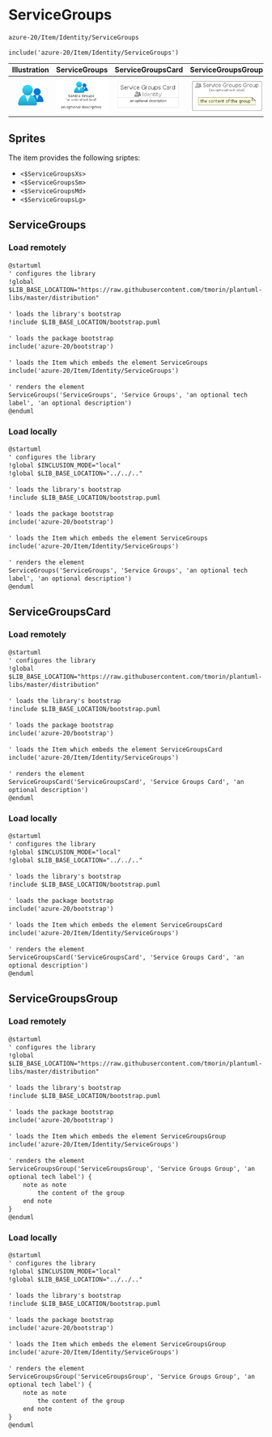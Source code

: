 # ServiceGroups


```text
azure-20/Item/Identity/ServiceGroups
```

```text
include('azure-20/Item/Identity/ServiceGroups')
```



| Illustration | ServiceGroups | ServiceGroupsCard | ServiceGroupsGroup |
| :---: | :---: | :---: | :---: |
| ![illustration for Illustration](../../../azure-20/Item/Identity/ServiceGroups.png) | ![illustration for ServiceGroups](../../../azure-20/Item/Identity/ServiceGroups.Local.png) | ![illustration for ServiceGroupsCard](../../../azure-20/Item/Identity/ServiceGroupsCard.Local.png) | ![illustration for ServiceGroupsGroup](../../../azure-20/Item/Identity/ServiceGroupsGroup.Local.png) |



## Sprites
The item provides the following sriptes:

- `<$ServiceGroupsXs>`
- `<$ServiceGroupsSm>`
- `<$ServiceGroupsMd>`
- `<$ServiceGroupsLg>`





## ServiceGroups

### Load remotely
```plantuml
@startuml
' configures the library
!global $LIB_BASE_LOCATION="https://raw.githubusercontent.com/tmorin/plantuml-libs/master/distribution"

' loads the library's bootstrap
!include $LIB_BASE_LOCATION/bootstrap.puml

' loads the package bootstrap
include('azure-20/bootstrap')

' loads the Item which embeds the element ServiceGroups
include('azure-20/Item/Identity/ServiceGroups')

' renders the element
ServiceGroups('ServiceGroups', 'Service Groups', 'an optional tech label', 'an optional description')
@enduml
```

### Load locally
```plantuml
@startuml
' configures the library
!global $INCLUSION_MODE="local"
!global $LIB_BASE_LOCATION="../../.."

' loads the library's bootstrap
!include $LIB_BASE_LOCATION/bootstrap.puml

' loads the package bootstrap
include('azure-20/bootstrap')

' loads the Item which embeds the element ServiceGroups
include('azure-20/Item/Identity/ServiceGroups')

' renders the element
ServiceGroups('ServiceGroups', 'Service Groups', 'an optional tech label', 'an optional description')
@enduml
```

## ServiceGroupsCard

### Load remotely
```plantuml
@startuml
' configures the library
!global $LIB_BASE_LOCATION="https://raw.githubusercontent.com/tmorin/plantuml-libs/master/distribution"

' loads the library's bootstrap
!include $LIB_BASE_LOCATION/bootstrap.puml

' loads the package bootstrap
include('azure-20/bootstrap')

' loads the Item which embeds the element ServiceGroupsCard
include('azure-20/Item/Identity/ServiceGroups')

' renders the element
ServiceGroupsCard('ServiceGroupsCard', 'Service Groups Card', 'an optional description')
@enduml
```

### Load locally
```plantuml
@startuml
' configures the library
!global $INCLUSION_MODE="local"
!global $LIB_BASE_LOCATION="../../.."

' loads the library's bootstrap
!include $LIB_BASE_LOCATION/bootstrap.puml

' loads the package bootstrap
include('azure-20/bootstrap')

' loads the Item which embeds the element ServiceGroupsCard
include('azure-20/Item/Identity/ServiceGroups')

' renders the element
ServiceGroupsCard('ServiceGroupsCard', 'Service Groups Card', 'an optional description')
@enduml
```

## ServiceGroupsGroup

### Load remotely
```plantuml
@startuml
' configures the library
!global $LIB_BASE_LOCATION="https://raw.githubusercontent.com/tmorin/plantuml-libs/master/distribution"

' loads the library's bootstrap
!include $LIB_BASE_LOCATION/bootstrap.puml

' loads the package bootstrap
include('azure-20/bootstrap')

' loads the Item which embeds the element ServiceGroupsGroup
include('azure-20/Item/Identity/ServiceGroups')

' renders the element
ServiceGroupsGroup('ServiceGroupsGroup', 'Service Groups Group', 'an optional tech label') {
    note as note
        the content of the group
    end note
}
@enduml
```

### Load locally
```plantuml
@startuml
' configures the library
!global $INCLUSION_MODE="local"
!global $LIB_BASE_LOCATION="../../.."

' loads the library's bootstrap
!include $LIB_BASE_LOCATION/bootstrap.puml

' loads the package bootstrap
include('azure-20/bootstrap')

' loads the Item which embeds the element ServiceGroupsGroup
include('azure-20/Item/Identity/ServiceGroups')

' renders the element
ServiceGroupsGroup('ServiceGroupsGroup', 'Service Groups Group', 'an optional tech label') {
    note as note
        the content of the group
    end note
}
@enduml
```

